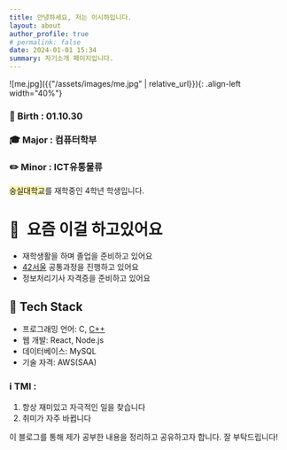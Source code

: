 ```yaml
---
title: 안녕하세요, 저는 이시하입니다.
layout: about
author_profile: true
# permalink: false
date: 2024-01-01 15:34
summary: 자기소개 페이지입니다.
---
```


![me.jpg]({{"/assets/images/me.jpg" | relative_url}}){: .align-left width="40%"}

### 🎂 Birth : 01.10.30 <br><br> 🎓 Major : 컴퓨터학부 <br><br>✏️ Minor : ICT유통물류
<span style="background-color:#fff5b1">숭실대학교</span>를 재학중인 4학년 학생입니다.

# 👏  요즘 이걸 하고있어요
- 재학생활을 하며 졸업을 준비하고 있어요
- [42서울](https://42seoul.kr/seoul42/main/view) 공통과정을 진행하고 있어요
- 정보처리기사 자격증을 준비하고 있어요

## 🔧 Tech Stack
- 프로그래밍 언어: C, [C++](https://solved.ac/profile/mlice1030)
- 웹 개발: React, Node.js
- 데이터베이스: MySQL
- 기술 자격: AWS(SAA)

### ℹ️ TMI :

1. 항상 재미있고 자극적인 일을 찾습니다
2. 취미가 자주 바뀝니다

이 블로그를 통해 제가 공부한 내용을 정리하고 공유하고자 합니다. 잘 부탁드립니다!
